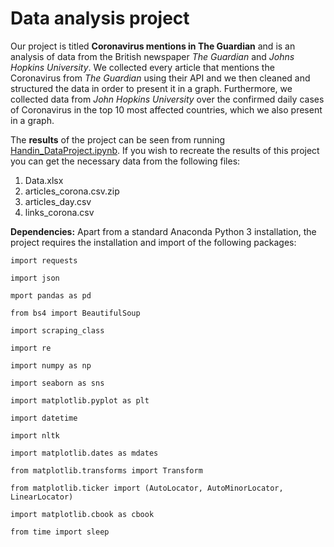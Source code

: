 # Data analysis project

Our project is titled **Coronavirus mentions in The Guardian** and is an analysis of data from the British newspaper *The Guardian* and *Johns Hopkins University*. We collected every article that mentions the Coronavirus from *The Guardian* using their API and we then cleaned and structured the data in order to present it in a graph. Furthermore, we collected data from *John Hopkins University* over the confirmed daily cases of Coronavirus in the top 10 most affected countries, which we also present in a graph. 

The **results** of the project can be seen from running [Handin_DataProject.ipynb](Handin_DataProject.ipynb). If you wish to recreate the results of this project you can get the necessary data from the following files: 

1. Data.xlsx 
2. articles_corona.csv.zip 
3. articles_day.csv
4. links_corona.csv

**Dependencies:** Apart from a standard Anaconda Python 3 installation, the project requires the installation and import of the following packages:

``import requests``

``import json``
 
``mport pandas as pd``
 
``from bs4 import BeautifulSoup``
 
``import scraping_class``
  
``import re``
  
``import numpy as np``
  
``import seaborn as sns``
  
``import matplotlib.pyplot as plt``

``import datetime``
 
``import nltk``
 
``import matplotlib.dates as mdates``
 
``from matplotlib.transforms import Transform``
 
``from matplotlib.ticker import (AutoLocator, AutoMinorLocator, LinearLocator)``
 
``import matplotlib.cbook as cbook``
 
``from time import sleep``



